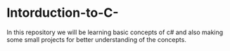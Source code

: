 # Intorduction-to-C-
In this repository we will be learning basic concepts of c# and also making some small projects for better understanding of the concepts.
